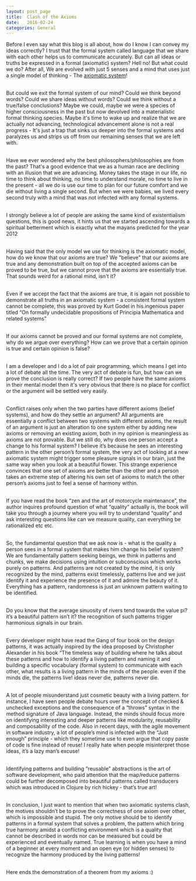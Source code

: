 ```yaml
---
layout: post_page
title:  Clash of the Axioms
date:   2016-02-24
categories: General
---
```


Before I even say what this blog is all about, how do I know I can convey my ideas correctly? I trust that the formal system called language that we share with each other helps us to communicate accurately. But can all ideas or truths be expressed in a formal (axiomatic) system? Hell no!
But what could we do? After all, We are evolved with just 5 senses and a mind that uses just a single model of thinking - The <a href="https://en.wikipedia.org/wiki/Axiomatic_system">axiomatic system</a>! <br/> <br/>

But could we exit the formal system of our mind? Could we think beyond words? Could we share ideas without words? Could we think without a true/false conclusions? Maybe we could, maybe we were a species of higher consciousness in the past but now devolved into a materialistic formal thinking species. Maybe it's time to wake up and realize that we are actually not advancing, technological advancement alone is not a real progress - It's just a trap that sinks us deeper into the formal systems and paralyzes us and strips us off from our remaining senses that we are left with.<br/> <br/>

Have we ever wondered why the best philosophers/philosophies are from the past? That's a good evidence that we as a human race are declining with an illusion that we are advancing. Money takes the stage in our life, no time to think about thinking, no time to understand morale, no time to live in the present - all we do is use our time to plan for our future comfort and we die without living a single second. But when we were babies, we lived every second truly with a mind that was not infected with any formal systems.<br/> <br/>

I strongly believe a lot of people are asking the same kind of existentialism questions, this is good news, it hints us that we started ascending towards a spiritual betterment which is exactly what the mayans predicted for the year 2012<br/> <br/>

Having said that the only model we use for thinking is the axiomatic model, how do we know that our axioms are true? We "believe" that our axioms are true and any demonstration built on top of the accepted axioms can be proved to be true, but we cannot prove that the axioms are essentially true. That sounds weird for a rational mind, isn't it?<br/> <br/>

Even if we accept the fact that the axioms are true, it is again not possible to demonstrate all truths in an axiomatic system - a consistent formal system cannot be complete, this was proved by Kurt Godel in his ingenious paper titled “On formally undecidable propositions of Principia
Mathematica and related systems”<br/> <br/>

If our axioms cannot be proved and our formal systems are not complete, why do we argue over everything? How can we prove that a certain opinion is true and certain opinion is false?<br/> <br/>

I am a developer and I do a lot of pair programming, which means I get into a lot of debate all the time. The very act of debate is fun, but how can we prove the conclusion is really correct? 
If two people have the same axioms in their mental model then it's very obvious that there is no place for conflict or the argument will be settled very easily.<br/> <br/>

Conflict raises only when the two parties have different axioms (belief systems), and how do they settle an argument? All arguments are essentially a conflict between two systems with different axioms, the result of an argument is just an alteration to one system either by adding new axioms or removing an existing axiom, both in my opinion is meaningless as axioms are not provable. But we still do, why does one person accept a change to his formal system? I believe it’s because he sees an interesting pattern in the other person’s formal system, the very act of looking at a new axiomatic system might trigger some pleasure signals in our brain, just the same way when you look at a beautiful flower. This strange experience convinces that one set of axioms are better than the other and a person takes an extreme step of altering his own set of axioms to match the other person’s axioms just to feel a sense of harmony within.<br/> <br/>

If you have read the book “zen and the art of motorcycle maintenance”, the author inquires profound question of what “quality” actually is, the book will take you through a journey where you will try to understand “quality” and ask interesting questions like can we measure quality, can everything be rationalized etc etc.<br/> <br/>

So, the fundamental question that we ask now is - what is the quality a person sees in a formal system that makes him change his belief system? We are fundamentally pattern seeking beings, we think in patterns and chunks, we make decisions using intuition or subconscious which works purely on patterns. And patterns are not created by the mind, it is only recognized by the mind, patterns exist timelessly, patterns live and we just identify it and experience the presence of it and admire the beauty of it. Everything has a pattern, randomness is just an unknown pattern waiting to be identified. <br/> <br/>

Do you know that the average sinuosity of rivers tend towards the value pi? it’s a beautiful pattern isn’t it? the recognition of such patterns trigger harmonious signals in our brain.<br/> <br/>

Every developer might have read the Gang of four book on the design patterns, it was actually inspired by the idea proposed by Christopher Alexander in his book “The timeless way of building where he talks about these patterns and how to identify a living pattern and naming it and building a specific vocabulary (formal system) to communicate with each other, what results is a living pattern in the minds of the people. even if the minds die, the patterns live! ideas never die, patterns never die.<br/> <br/>

A lot of people misunderstand just cosmetic beauty with a living pattern. for instance, I have seen people debate hours over the concept of checked & unchecked exceptions and the consequence of a “throws” syntax in the method signature of Java language. Instead, the minds should focus more on identifying interesting and deeper patterns like modularity, reusability and composability of the code. Also in recent days, with the agile movement in software industry, a lot of people’s mind is infected with the “Just enough” principle - which they sometime use to even argue that copy paste of code is fine instead of reuse! I really hate when people misinterpret those ideas, it’s a lazy man’s excuse! <br/> <br/>

Identifying patterns and building “reusable” abstractions is the art of software development, who paid attention that the map/reduce patterns could be further decomposed into beautiful patterns called transducers which was introduced in Clojure by rich hickey - that’s true art!<br/> <br/>

In conclusion, I just want to mention that when two axiomatic systems clash, the motives shouldn’t be to prove the correctness of one axiom over other, which is impossible and stupid. The only motive should be to identify patterns in a formal system that solves a problem, the pattern which bring true harmony amidst a conflicting environment which is a quality that cannot be described in words nor can be measured but could be experienced and eventually named. True learning is when you have a mind of a beginner at every moment and an open eye (or hidden senses) to recognize the harmony produced by the living patterns! <br/> <br/>

Here ends the demonstration of a theorem from my axioms :) <br/>